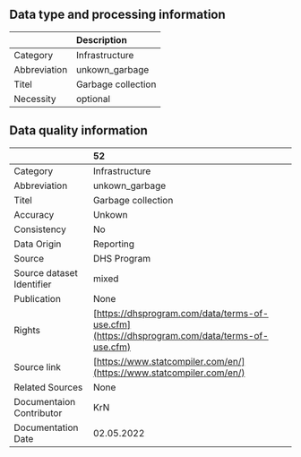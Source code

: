 ## Data type and processing information 

|              | Description        |
|:-------------|:-------------------|
| Category     | Infrastructure     |
| Abbreviation | unkown_garbage     |
| Titel        | Garbage collection |
| Necessity    | optional           |

## Data quality information 

|                           | 52                                                                                           |
|:--------------------------|:---------------------------------------------------------------------------------------------|
| Category                  | Infrastructure                                                                               |
| Abbreviation              | unkown_garbage                                                                               |
| Titel                     | Garbage collection                                                                           |
| Accuracy                  | Unkown                                                                                       |
| Consistency               | No                                                                                           |
| Data Origin               | Reporting                                                                                    |
| Source                    | DHS Program                                                                                  |
| Source dataset Identifier | mixed                                                                                        |
| Publication               | None                                                                                         |
| Rights                    | [https://dhsprogram.com/data/terms-of-use.cfm](https://dhsprogram.com/data/terms-of-use.cfm) |
| Source link               | [https://www.statcompiler.com/en/](https://www.statcompiler.com/en/)                         |
| Related Sources           | None                                                                                         |
| Documentaion Contributor  | KrN                                                                                          |
| Documentation Date        | 02.05.2022                                                                                   |